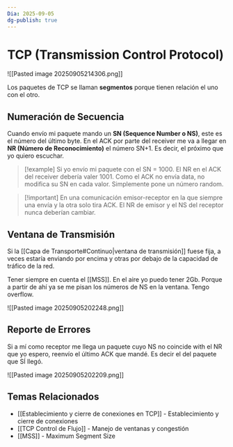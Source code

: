 ```yaml
---
Dia: 2025-09-05
dg-publish: true
---
```

# TCP (Transmission Control Protocol)

![[Pasted image 20250905214306.png]]

Los paquetes de TCP se llaman **segmentos** porque tienen relación el uno con el otro.

## Numeración de Secuencia

Cuando envío mi paquete mando un **SN (Sequence Number o NS)**, este es el número del último byte. En el ACK por parte del receiver me va a llegar en **NR (Número de Reconocimiento)** el número SN+1. Es decir, el próximo que yo quiero escuchar.

> [!example] Si yo envío mi paquete con el SN = 1000. El NR en el ACK del receiver debería valer 1001. Como el ACK no envía data, no modifica su SN en cada valor. Simplemente pone un número random.

> [!important] En una comunicación emisor-receptor en la que siempre una envía y la otra solo tira ACK. El NR de emisor y el NS del receptor nunca deberían cambiar.

## Ventana de Transmisión

Si la [[Capa de Transporte#Continuo|ventana de transmisión]] fuese fija, a veces estaría enviando por encima y otras por debajo de la capacidad de tráfico de la red.

Tener siempre en cuenta el [[MSS]]. En el aire yo puedo tener 2Gb. Porque a partir de ahí ya se me pisan los números de NS en la ventana. Tengo overflow.

![[Pasted image 20250905202248.png]]

## Reporte de Errores

Si a mí como receptor me llega un paquete cuyo NS no coincide with el NR que yo espero, reenvío el último ACK que mandé. Es decir el del paquete que SÍ llegó.

![[Pasted image 20250905202209.png]]

## Temas Relacionados

- [[Establecimiento y cierre de conexiones en TCP]] - Establecimiento y cierre de conexiones
- [[TCP Control de Flujo]] - Manejo de ventanas y congestión
- [[MSS]] - Maximum Segment Size